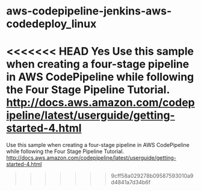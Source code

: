 # aws-codepipeline-jenkins-aws-codedeploy_linux
<<<<<<< HEAD
Yes Use this sample when creating a four-stage pipeline in AWS CodePipeline while following the Four Stage Pipeline Tutorial. http://docs.aws.amazon.com/codepipeline/latest/userguide/getting-started-4.html
=======
Use this sample when creating a four-stage pipeline in AWS CodePipeline while following the Four Stage Pipeline Tutorial. http://docs.aws.amazon.com/codepipeline/latest/userguide/getting-started-4.html
>>>>>>> 9cff58a029278b09587593010a9d4841a7d34b6f
